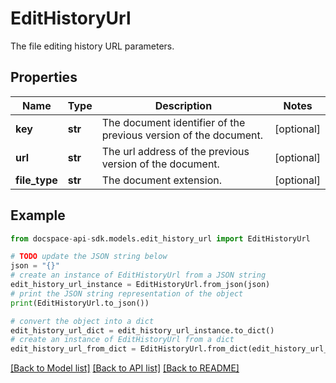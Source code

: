 # EditHistoryUrl
The file editing history URL parameters.

## Properties

Name | Type | Description | Notes
------------ | ------------- | ------------- | -------------
**key** | **str** | The document identifier of the previous version of the document. | [optional] 
**url** | **str** | The url address of the previous version of the document. | [optional] 
**file_type** | **str** | The document extension. | [optional] 

## Example

```python
from docspace-api-sdk.models.edit_history_url import EditHistoryUrl

# TODO update the JSON string below
json = "{}"
# create an instance of EditHistoryUrl from a JSON string
edit_history_url_instance = EditHistoryUrl.from_json(json)
# print the JSON string representation of the object
print(EditHistoryUrl.to_json())

# convert the object into a dict
edit_history_url_dict = edit_history_url_instance.to_dict()
# create an instance of EditHistoryUrl from a dict
edit_history_url_from_dict = EditHistoryUrl.from_dict(edit_history_url_dict)
```
[[Back to Model list]](../README.md#documentation-for-models) [[Back to API list]](../README.md#documentation-for-api-endpoints) [[Back to README]](../README.md)


